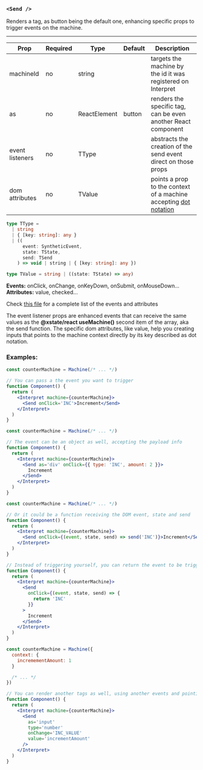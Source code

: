 ### `<Send />`

Renders a tag, as button being the default one, enhancing specific props to trigger events on the machine.

---

| Prop            | Required | Type         | Default | Description                                                                                             |
| --------------- | -------- | ------------ | ------- | ------------------------------------------------------------------------------------------------------- |
| machineId       | no       | string       |         | targets the machine by the id it was registered on Interpret                                            |
| as              | no       | ReactElement | button  | renders the specific tag, can be even another React component                                           |
| event listeners | no       | TType        |         | abstracts the creation of the send event direct on those props                                          |
| dom attributes  | no       | TValue       |         | points a prop to the context of a machine accepting [dot notation](https://lodash.com/docs/4.17.15#get) |

```typescript
type TType =
  | string
  | { [key: string]: any }
  | ((
      event: SyntheticEvent,
      state: TState,
      send: TSend
    ) => void | string | { [key: string]: any })

type TValue = string | ((state: TState) => any)
```

**Events:** onClick, onChange, onKeyDown, onSubmit, onMouseDown...
**Attributes:** value, checked...

Check [this file](https://github.com/marceloadsj/jsxstate/blob/master/src/constants/index.tsx) for a complete list of the events and attributes

The event listener props are enhanced events that can receive the same values as the **@xstate/react useMachine()** second item of the array, aka the send function.
The specific dom attributes, like value, help you creating inputs that points to the machine context directly by its key described as dot notation.

### Examples:

```jsx
const counterMachine = Machine(/* ... */)

// You can pass a the event you want to trigger
function Component() {
  return (
    <Interpret machine={counterMachine}>
      <Send onClick='INC'>Increment</Send>
    </Interpret>
  )
}
```

```jsx
const counterMachine = Machine(/* ... */)

// The event can be an object as well, accepting the payload info
function Component() {
  return (
    <Interpret machine={counterMachine}>
      <Send as='div' onClick={{ type: 'INC', amount: 2 }}>
        Increment
      </Send>
    </Interpret>
  )
}
```

```jsx
const counterMachine = Machine(/* ... */)

// Or it could be a function receiving the DOM event, state and send
function Component() {
  return (
    <Interpret machine={counterMachine}>
      <Send onClick={(event, state, send) => send('INC')}>Increment</Send>
    </Interpret>
  )
}
```

```jsx
// Instead of triggering yourself, you can return the event to be triggered as string or object
function Component() {
  return (
    <Interpret machine={counterMachine}>
      <Send
        onClick={(event, state, send) => {
          return 'INC'
        }}
      >
        Increment
      </Send>
    </Interpret>
  )
}
```

```jsx
const counterMachine = Machine({
  context: {
    incremementAmount: 1
  }

  /* ... */
})

// You can render another tags as well, using another events and pointing some attributes to the context
function Component() {
  return (
    <Interpret machine={counterMachine}>
      <Send
        as='input'
        type='number'
        onChange='INC_VALUE'
        value='incrementAmount'
      />
    </Interpret>
  )
}
```
